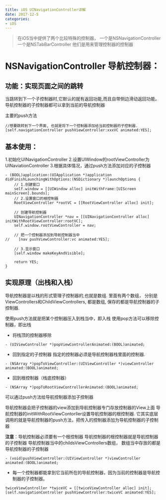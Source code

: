 ```yaml
---
title: iOS UINavigationController详解
date: 2017-12-5
categories:
- iOS
---
```

>在iOS当中提供了两个比较特殊的控制器，
一个是NSNavigationController
一个是NSTabBarController
他们是用来管理控制器的控制器

# NSNavigationController 导航控制器：
## 功能：实现页面之间的跳转
当跳转到下一个子控制器时,它默认的就有返回功能,而且自带侧边滑动返回功能。
导航控制器的子控制器都可以拿到当前的导航控制器

主要的push方法

```objc
//想要跳转到下一个界面, 也就是将下一个控制器添加给当前控制器的子控制器.
[self.navigationController pushViewController:xxxVC animated:YES];
```

## 基本使用：
1.初始化UINavigationController
2.设置UIWindow的rootViewController为UINaviationController
3.根据具体情况，通过push方法添加对应的子控制器

```objc
- (BOOL)application:(UIApplication *)application didFinishLaunchingWithOptions:(NSDictionary *)launchOptions {
    // 1.创建窗口
    self.window = [[UIWindow alloc] initWithFrame:[UIScreen mainScreen].bounds];
    // 2.设置窗口的根控制器
    RootViewController *rootVC = [[RootViewController alloc] init];

    // 创建导航控制器
    UINavigationController *nav = [[UINavigationController alloc] initWithRootViewController:rootVC];
    self.window.rootViewController = nav;

    // 把一个控制器添加到导航控制器当中
//    [nav pushViewController:vc animated:YES];

    // 3.显示窗口
    [self.window makeKeyAndVisible];

    return YES;
}
```

## 实现原理（出栈和入栈）
导航控制器是以栈的形式管理子控制器的,也就是数组.
里面有两个数组，
分别是ViewControllers和ChildViewControllers, 都是数组, 保存的都是导航控制器的子控制器.

使用push方法就是把某个控制器压入到栈当中，即入栈
使用pop方法可以移除控制器，即出栈

- 将栈顶的控制器移除

```objc
- (UIViewController *)popViewControllerAnimated:(BOOL)animated;
```

- 回到指定的子控制器
指定的控制器必须是导航控制器栈里面的控制器.

```objc
- (NSArray *)popToViewController:(UIViewController *)viewController animated:(BOOL)animated;
```

- 回到根控制器（栈底控制器）

```objc
- (NSArray *)popToRootViewControllerAnimated:(BOOL)animated;
```

可以通过push方法给导航控制器添加子控制器

导航控制器会把子控制器的view添加到导航控制器专门存放控制器的View上面
导航控制器的initWithRootViewContorller设置导航控制器的根控制器.
它其实底层调用的就是导航控制器的push方法，把传入的控制器添加为导航控制器的子控制器

**注意**：导航控制器必须要有一个根控制器
导航控制器的根控制器就是导航控制器的子控制器
导航控制器当中的childsViewControllers数组，
数组当中存放的都是导航控制器的子控制器

```objc
- (void)pushViewController:(UIViewController *)viewController animated:(BOOL)animated;
```

- 每一个控制器都能拿到它当前所在的导航控制器，因为当前的控制器是导航控制器的子控制器。

```objc
twiceViewController *twiceVC = [[twiceViewController alloc] init]; [self.navigationController pushViewController:twiceVC animated:YES];
```
